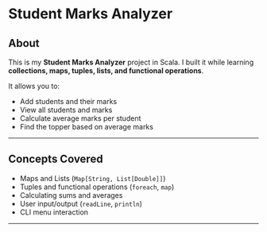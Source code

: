 # Student Marks Analyzer

## About
This is my **Student Marks Analyzer** project in Scala. I built it while learning **collections, maps, tuples, lists, and functional operations**.  

It allows you to:
- Add students and their marks  
- View all students and marks  
- Calculate average marks per student  
- Find the topper based on average marks  

---

## Concepts Covered
- Maps and Lists (`Map[String, List[Double]]`)  
- Tuples and functional operations (`foreach`, `map`)  
- Calculating sums and averages  
- User input/output (`readLine`, `println`)  
- CLI menu interaction  

---
